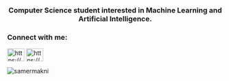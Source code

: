 <h3 align="center">Computer Science student interested in Machine Learning and Artificial Intelligence.</h3>

<h3 align="left">Connect with me:</h3>
<p align="left">
<a href="https://www.linkedin.com/in/samer-makni-840792258/" target="blank"><img align="center" src="https://raw.githubusercontent.com/rahuldkjain/github-profile-readme-generator/master/src/images/icons/Social/linked-in-alt.svg" alt="https://www.linkedin.com/in/samer-makni-840792258/" height="30" width="40" /></a>
<a href="https://www.kaggle.com/samermakni" target="blank"><img align="center" src="https://raw.githubusercontent.com/rahuldkjain/github-profile-readme-generator/master/src/images/icons/Social/kaggle.svg" alt="https://www.kaggle.com/samermakni" height="30" width="40" /></a>
</p>

<p><img align="center" src="https://github-readme-stats.vercel.app/api/top-langs?username=samermakni&show_icons=true&locale=en&layout=compact" alt="samermakni" /></p>
